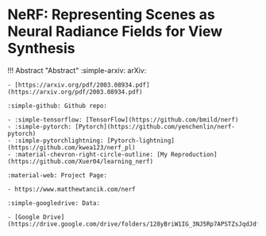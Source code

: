 # NeRF: Representing Scenes as Neural Radiance Fields for View Synthesis

!!! Abstract "Abstract"
    :simple-arxiv: arXiv:

    - [https://arxiv.org/pdf/2003.08934.pdf](https://arxiv.org/pdf/2003.08934.pdf)

    :simple-github: Github repo:

    - :simple-tensorflow: [TensorFlow](https://github.com/bmild/nerf)
    - :simple-pytorch: [Pytorch](https://github.com/yenchenlin/nerf-pytorch)
    - :simple-pytorchlightning: [Pytorch-lightning](https://github.com/kwea123/nerf_pl)
    - :material-chevron-right-circle-outline: [My Reproduction](https://github.com/Xuer04/learning_nerf)

    :material-web: Project Page:

    - https://www.matthewtancik.com/nerf

    :simple-googledrive: Data:

    - [Google Drive](https://drive.google.com/drive/folders/128yBriW1IG_3NJ5Rp7APSTZsJqdJdfc1)
